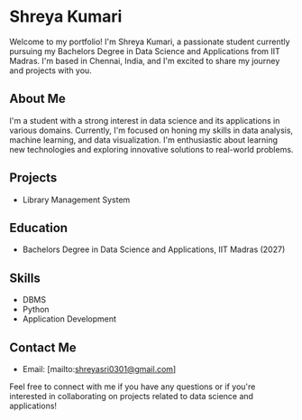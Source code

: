 # Shreya Kumari

Welcome to my portfolio! 
I'm Shreya Kumari, a passionate student currently pursuing my Bachelors Degree in Data Science and Applications from IIT Madras. I'm based in Chennai, India, and I'm excited to share my journey and projects with you.

## About Me

I'm a student with a strong interest in data science and its applications in various domains. Currently, I'm focused on honing my skills in data analysis, machine learning, and data visualization. I'm enthusiastic about learning new technologies and exploring innovative solutions to real-world problems.

## Projects

- Library Management System



## Education

- Bachelors Degree in Data Science and Applications, IIT Madras (2027)

## Skills

- DBMS
- Python
- Application Development

## Contact Me

- Email: [mailto:shreyasri0301@gmail.com]



Feel free to connect with me if you have any questions or if you're interested in collaborating on projects related to data science and applications!
